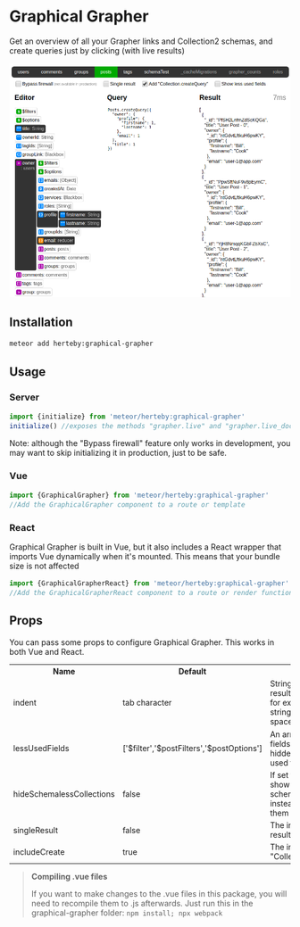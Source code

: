 # Graphical Grapher
Get an overview of all your Grapher links and Collection2 schemas, and create queries just by clicking (with live results)

![screenshot](https://raw.githubusercontent.com/Herteby/graphical-grapher/master/screenshot.png)

## Installation
```bash
meteor add herteby:graphical-grapher
```
## Usage

### Server
```javascript
import {initialize} from 'meteor/herteby:graphical-grapher'
initialize() //exposes the methods "grapher.live" and "grapher.live_docs"
```
Note: although the "Bypass firewall" feature only works in development, you may want to skip initializing it in production, just to be safe.

### Vue
```javascript
import {GraphicalGrapher} from 'meteor/herteby:graphical-grapher'
//Add the GraphicalGrapher component to a route or template
```

### React
Graphical Grapher is built in Vue, but it also includes a React wrapper that imports Vue dynamically when it's mounted. This means that your bundle size is not affected
```javascript
import {GraphicalGrapherReact} from 'meteor/herteby:graphical-grapher'
//Add the GraphicalGrapherReact component to a route or render function
```

## Props
You can pass some props to configure Graphical Grapher. This works in both Vue and React.
<table>
	<tr>
		<th>Name</th>
		<th>Default</th>
		<th>Description</th>
	</tr>
	<tr>
		<td>indent</td>
		<td>tab character</td>
		<td>String used to indent resulting query. You can for example set this to a string containing 2 or 4 spaces instead.</td>
	</tr>
	<tr>
		<td>lessUsedFields</td>
		<td>['$filter','$postFilters','$postOptions']</td>
		<td>An array containing the fields which should be hidden unless "Show less used fields" is checked.</td>
	</tr>
	<tr>
		<td>hideSchemalessCollections</td>
		<td>false</td>
		<td>If set to true, it won't show collections that lack schemas and links at all, instead of just greying them out.</td>
	</tr>
	<tr>
		<td>singleResult</td>
		<td>false</td>
		<td>The initial state of "Single result"</td>
	</tr>
	<tr>
		<td>includeCreate</td>
		<td>true</td>
		<td>The initial state of "Add "Collection.createQuery""</td>
	</tr>
</table>

> **Compiling .vue files**
> 
> If you want to make changes to the .vue files in this package, you will need to recompile them to .js afterwards. Just run this in the graphical-grapher folder: `npm install; npx webpack`